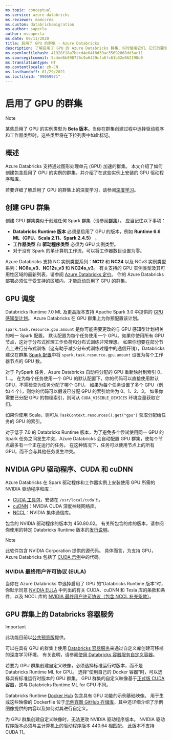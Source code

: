```yaml
---
ms.topic: conceptual
ms.service: azure-databricks
ms.reviewer: mamccrea
ms.custom: databricksmigration
ms.author: saperla
author: mssaperla
ms.date: 09/11/2020
title: 启用了 GPU 的群集 - Azure Databricks
description: 了解启用了 GPU 的 Azure Databricks 群集、何时使用它们、它们的要求以及如何创建它们。
ms.openlocfilehash: 41928f18a7becd4e64f8d39ac55692868dd3ac11
ms.sourcegitcommit: 5c4ed6b098726c9a6439cfa6fc61b32e062198d0
ms.translationtype: HT
ms.contentlocale: zh-CN
ms.lasthandoff: 01/29/2021
ms.locfileid: "99059971"
---
```

# <a name="gpu-enabled-clusters"></a><a id="gpu-clusters"> </a><a id="gpu-enabled-clusters"> </a>启用了 GPU 的群集

> [!NOTE]
>
> 某些启用了 GPU 的实例类型为 **Beta 版本**。当你在群集创建过程中选择驱动程序和工作器类型时，这些类型将在下拉列表中如此标记。

## <a name="overview"></a>概述

Azure Databricks 支持通过图形处理单元 (GPU) 加速的群集。
本文介绍了如何创建包含启用了 GPU 的实例的群集，并介绍了在这些实例上安装的 GPU 驱动程序和库。

若要详细了解启用了 GPU 的群集上的深度学习，请参阅[深度学习](../applications/machine-learning/train-model/deep-learning.md)。

## <a name="create-a-gpu-cluster"></a>创建 GPU 群集

创建 GPU 群集类似于创建任何 Spark 群集（请参阅[群集](index.md)）。
应当记住以下事项：

* **Databricks Runtime 版本** 必须是启用了 GPU 的版本，例如 **Runtime 6.6 ML（GPU、Scala 2.11、Spark 2.4.5）** 。
* **工作器类型** 和 **驱动程序类型** 必须为 GPU 实例类型。
* 对于没有 Spark 的单计算机工作流，可以将工作器数目设置为零。

Azure Databricks 支持 NC 实例类型系列：**NC12** 和 **NC24** 以及 NCv3 实例类型系列：**NC6s_v3**、**NC12s_v3** 和 **NC24s_v3**。 有关支持的 GPU 实例类型及其可用性区域的最新列表，请参阅 [Azure Databricks 定价](https://www.azure.cn/pricing/details/databricks/#instances)。
你的 Azure Databricks 部署必须位于受支持的区域内，才能启动启用了 GPU 的群集。

## <a name="gpu-scheduling"></a>GPU 调度

Databricks Runtime 7.0 ML 及更高版本支持 Apache Spark 3.0 中提供的 [GPU 感知型计划](https://spark.apache.org/docs/3.0.0-preview/configuration.html#custom-resource-scheduling-and-configuration-overview)。 Azure Databricks 在 GPU 群集上为你预配置该计划。

`spark.task.resource.gpu.amount` 是你可能需要更改的与 GPU 感知型计划相关的唯一 Spark 配置。
默认配置为每个任务使用一个 GPU。如果你使用所有 GPU 节点，这对于分布式推理工作负荷和分布式训练非常理想。
如果你想要在部分节点上进行分布式训练（这有助于减少分布式训练过程中的通信开销），Databricks 建议在群集 [Spark 配置](configure.md#spark-config)中将 `spark.task.resource.gpu.amount` 设置为每个工作器节点的 GPU 数。

对于 PySpark 任务，Azure Databricks 自动将分配的 GPU 重新映射到索引 0、1…。
在为每个任务使用一个 GPU 的默认配置下，你的代码可以直接使用默认 GPU，不需检查为任务分配了哪个 GPU。
如果为每个任务设置了多个 GPU（例如 4 个），则你的代码可以假设已分配 GPU 的索引始终为 0、1、2、3。 如果你需要已分配 GPU 的物理索引，则可从 `CUDA_VISIBLE_DEVICES` 环境变量获取它们。

如果你使用 Scala，则可从 `TaskContext.resources().get("gpu")` 获取分配给任务的 GPU 的索引。

对于低于 7.0 的 Databricks Runtime 版本，为了避免多个尝试使用同一 GPU 的 Spark 任务之间发生冲突，Azure Databricks 会自动配置 GPU 群集，使每个节点最多有一个正在运行的任务。
在这种情况下，任务可以使用节点上的所有 GPU，而不会与其他任务发生冲突。

## <a name="nvidia-gpu-driver-cuda-and-cudnn"></a><a id="nvidia"> </a><a id="nvidia-gpu-driver-cuda-and-cudnn"> </a>NVIDIA GPU 驱动程序、CUDA 和 cuDNN

Azure Databricks 在 Spark 驱动程序和工作器实例上安装使用 GPU 所需的 NVIDIA 驱动程序和库：

* [CUDA 工具包](https://developer.nvidia.com/cuda-toolkit)，安装在 `/usr/local/cuda`下。
* [cuDNN](https://developer.nvidia.com/cudnn)：NVIDIA CUDA 深度神经网络库。
* [NCCL](https://developer.nvidia.com/nccl)：NVIDIA 集体通信库。

包含的 NVIDIA 驱动程序的版本为 450.80.02。
有关所包含的库的版本，请参阅你使用的特定 Databricks Runtime 版本的[发行说明](../release-notes/runtime/index.md#runtime-release-notes)。

> [!NOTE]
>
> 此软件包含 NVIDIA Corporation 提供的源代码。 具体而言，为支持 GPU，Azure Databricks 包括了 [CUDA 示例](https://docs.nvidia.com/cuda/eula/#nvidia-cuda-samples-preface)中的代码。

### <a name="nvidia-end-user-license-agreement-eula"></a>NVIDIA 最终用户许可协议 (EULA)

当你在 Azure Databricks 中选择启用了 GPU 的“Databricks Runtime 版本”时，你默示同意 [NVIDIA EULA](../_static/documents/nvidia-cloud-end-user-license-agreement_clean.pdf) 中列出的有关 CUDA、cuDNN 和 Tesla 库的条款和条件，以及 NCCL 库的 [NVIDIA 最终用户许可协议（包含 NCCL 补充条款）](https://docs.nvidia.com/deeplearning/sdk/nccl-sla/index.html#supplement/)。

## <a name="databricks-container-services-on-gpu-clusters"></a>GPU 群集上的 Databricks 容器服务

> [!IMPORTANT]
>
> 此功能目前以[公共预览版](../release-notes/release-types.md)提供。

可以在具有 GPU 的群集上使用 [Databricks 容器服务](custom-containers.md)来通过自定义库创建可移植的深度学习环境。 有关说明，请参阅[使用 Databricks 容器服务自定义容器](custom-containers.md)。

若要为 GPU 群集创建自定义映像，必须选择标准运行时版本，而不是 Databricks Runtime ML for GPU。 选择“使用自己的 Docker 容器”时，可以选择具有标准运行时版本的 GPU 群集。 GPU 群集的自定义映像基于[正式版 CUDA 容器](https://hub.docker.com/r/nvidia/cuda/)，这与 Databricks Runtime ML for GPU 不同。

Databricks Runtime [Docker Hub](https://hub.docker.com/u/databricksruntime) 包含具有 GPU 功能的示例基础映像。 用于生成这些映像的 Dockerfile 位于[示例容器 GitHub 存储库](https://github.com/databricks/containers/tree/master/ubuntu/gpu)，其中还详细介绍了示例图像提供的内容以及如何对其进行自定义。

为 GPU 群集创建自定义映像时，无法更改 NVIDIA 驱动程序版本。 NVIDIA 驱动程序版本必须与主计算机上的驱动程序版本 440.64 相匹配。 此版本不支持 CUDA 11。